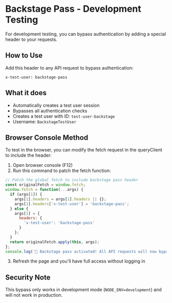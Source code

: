 # Backstage Pass - Development Testing

For development testing, you can bypass authentication by adding a special header to your requests.

## How to Use

Add this header to any API request to bypass authentication:

```
x-test-user: backstage-pass
```

## What it does

- Automatically creates a test user session
- Bypasses all authentication checks
- Creates a test user with ID: `test-user-backstage`
- Username: `BackstageTestUser`

## Browser Console Method

To test in the browser, you can modify the fetch request in the queryClient to include the header:

1. Open browser console (F12)
2. Run this command to patch the fetch function:

```javascript
// Patch the global fetch to include backstage pass header
const originalFetch = window.fetch;
window.fetch = function(...args) {
  if (args[1]) {
    args[1].headers = args[1].headers || {};
    args[1].headers['x-test-user'] = 'backstage-pass';
  } else {
    args[1] = {
      headers: {
        'x-test-user': 'backstage-pass'
      }
    };
  }
  return originalFetch.apply(this, args);
};
console.log('🎫 Backstage pass activated! All API requests will now bypass authentication.');
```

3. Refresh the page and you'll have full access without logging in

## Security Note

This bypass only works in development mode (`NODE_ENV=development`) and will not work in production.